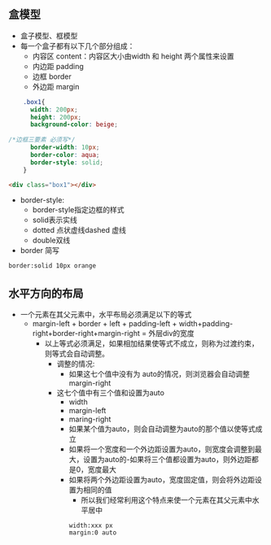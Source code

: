 ## 盒模型
- 盒子模型、框模型
- 每一个盒子都有以下几个部分组成：
  - 内容区 content：内容区大小由width 和 height 两个属性来设置
  - 内边距 padding
  - 边框 border
  - 外边距 margin

```css
    .box1{
      width: 200px;
      height: 200px;
      background-color: beige;
    
/*边框三要素 必须写*/
      border-width: 10px;
      border-color: aqua;
      border-style: solid;
    }
```

```html
<div class="box1"></div>
```
- border-style:
  - border-style指定边框的样式
  - solid表示实线
  - dotted 点状虚线dashed 虚线
  - double双线
- border 简写
```html
border:solid 10px orange
```

## 水平方向的布局
- 一个元素在其父元素中，水平布局必须满足以下的等式
  - margin-left + border + left + padding-left + width+padding-right+border-right+margin-right = 外层div的宽度
    - 以上等式必须满足，如果相加结果使等式不成立，则称为过渡约束，则等式会自动调整。
      - 调整的情况:
        - 如果这七个值中没有为 auto的情况，则浏览器会自动调整margin-right
      - 这七个值中有三个值和设置为auto
        - width
        - margin-left
        - maring-right
        - 如果某个值为auto，则会自动调整为auto的那个值以使等式成立
        - 如果将一个宽度和一个外边距设置为auto，则宽度会调整到最大，设置为auto的-如果将三个值都设置为auto，则外边距都是0，宽度最大
        - 如果将两个外边距设置为auto，宽度固定值，则会将外边距设置为相同的值
           - 所以我们经常利用这个特点来使一个元素在其父元素中水平居中
           ```
          width:xxx px
          margin:0 auto
          ```
